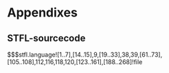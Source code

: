 
Appendixes
==========


STFL-sourcecode
---------------

$$$stfl.language![1..7],[14..15],9,[19..33],38,39,[61..73],[105..108],112,116,118,120,[123..161],[188..268]!file

